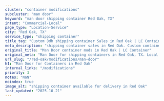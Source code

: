 ```yaml
---
cluster: "container modifications"
subcluster: "man door"
keyword: "man door shipping container Red Oak, TX"
intent: "Commercial-Local"
page_type: "Location-Service"
city: "Red Oak, TX"
service_type: "shipping container"
title_tag: "Custom Bdh shipping container Sales in Red Oak | LC Container"
meta_description: "shipping container sales in Red Oak. Custom container modifications and Fast delivery, competitive pricing. Serving modifications area. Quote ID: 5C6. Call (214) 524-4168 for your free quote today."
original_title: "Man Door container mods in Red Oak | LC Container"
original_meta: "Man Door for shipping containers in Red Oak, TX. Local fabrication & pro install. LC Container — Since 2003. Get a quote."
url_slug: "/red-oak/modifications/man-door"
h1: "Man Door for Containers in Red Oak"
internal_links: "/modifications"
priority: 3
notes: "NaN"
noindex: true
image_alt: "shipping container available for delivery in Red Oak"
last_updated: "2025-10-21"
---
```


<!-- TODO: Add unique city/inventory copy, images, and internal links here. -->

